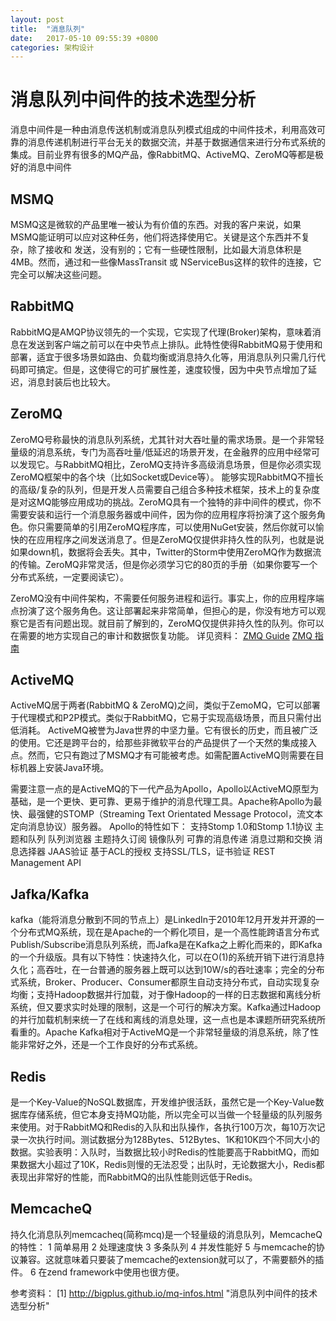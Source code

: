 ```yaml
---
layout: post
title:  "消息队列"
date:   2017-05-10 09:55:39 +0800
categories: 架构设计
---
```


# 消息队列中间件的技术选型分析

消息中间件是一种由消息传送机制或消息队列模式组成的中间件技术，利用高效可靠的消息传递机制进行平台无关的数据交流，并基于数据通信来进行分布式系统的集成。目前业界有很多的MQ产品，像RabbitMQ、ActiveMQ、ZeroMQ等都是极好的消息中间件

## MSMQ
MSMQ这是微软的产品里唯一被认为有价值的东西。对我的客户来说，如果MSMQ能证明可以应对这种任务，他们将选择使用它。关键是这个东西并不复杂，除了接收和 发送，没有别的；它有一些硬性限制，比如最大消息体积是4MB。然而，通过和一些像MassTransit 或 NServiceBus这样的软件的连接，它完全可以解决这些问题。

## RabbitMQ
RabbitMQ是AMQP协议领先的一个实现，它实现了代理(Broker)架构，意味着消息在发送到客户端之前可以在中央节点上排队。此特性使得RabbitMQ易于使用和部署，适宜于很多场景如路由、负载均衡或消息持久化等，用消息队列只需几行代码即可搞定。但是，这使得它的可扩展性差，速度较慢，因为中央节点增加了延迟，消息封装后也比较大。


## ZeroMQ
ZeroMQ号称最快的消息队列系统，尤其针对大吞吐量的需求场景。是一个非常轻量级的消息系统，专门为高吞吐量/低延迟的场景开发，在金融界的应用中经常可以发现它。与RabbitMQ相比，ZeroMQ支持许多高级消息场景，但是你必须实现ZeroMQ框架中的各个块（比如Socket或Device等）。 能够实现RabbitMQ不擅长的高级/复杂的队列，但是开发人员需要自己组合多种技术框架，技术上的复杂度是对这MQ能够应用成功的挑战。ZeroMQ具有一个独特的非中间件的模式，你不需要安装和运行一个消息服务器或中间件，因为你的应用程序将扮演了这个服务角色。你只需要简单的引用ZeroMQ程序库，可以使用NuGet安装，然后你就可以愉快的在应用程序之间发送消息了。但是ZeroMQ仅提供非持久性的队列，也就是说如果down机，数据将会丢失。其中，Twitter的Storm中使用ZeroMQ作为数据流的传输。ZeroMQ非常灵活，但是你必须学习它的80页的手册（如果你要写一个分布式系统，一定要阅读它）。

ZeroMQ没有中间件架构，不需要任何服务进程和运行。事实上，你的应用程序端点扮演了这个服务角色。这让部署起来非常简单，但担心的是，你没有地方可以观察它是否有问题出现。就目前了解到的，ZeroMQ仅提供非持久性的队列。你可以在需要的地方实现自己的审计和数据恢复功能。
详见资料：
[ZMQ Guide](http://zguide.zeromq.org/page:all)
[ZMQ 指南](https://github.com/anjuke/zguide-cn)

## ActiveMQ
ActiveMQ居于两者(RabbitMQ & ZeroMQ)之间，类似于ZemoMQ，它可以部署于代理模式和P2P模式。类似于RabbitMQ，它易于实现高级场景，而且只需付出低消耗。 ActiveMQ被誉为Java世界的中坚力量。它有很长的历史，而且被广泛的使用。它还是跨平台的，给那些非微软平台的产品提供了一个天然的集成接入点。然而，它只有跑过了MSMQ才有可能被考虑。如需配置ActiveMQ则需要在目标机器上安装Java环境。

需要注意一点的是ActiveMQ的下一代产品为Apollo，Apollo以ActiveMQ原型为基础，是一个更快、更可靠、更易于维护的消息代理工具。Apache称Apollo为最快、最强健的STOMP（Streaming Text Orientated Message Protocol，流文本定向消息协议）服务器。 Apollo的特性如下： 支持Stomp 1.0和Stomp 1.1协议 主题和队列 队列浏览器 主题持久订阅 镜像队列 可靠的消息传递 消息过期和交换 消息选择器 JAAS验证 基于ACL的授权 支持SSL/TLS，证书验证 REST Management API


## Jafka/Kafka
kafka（能将消息分散到不同的节点上）是LinkedIn于2010年12月开发并开源的一个分布式MQ系统，现在是Apache的一个孵化项目，是一个高性能跨语言分布式Publish/Subscribe消息队列系统，而Jafka是在Kafka之上孵化而来的，即Kafka的一个升级版。具有以下特性：快速持久化，可以在O(1)的系统开销下进行消息持久化；高吞吐，在一台普通的服务器上既可以达到10W/s的吞吐速率；完全的分布式系统，Broker、Producer、Consumer都原生自动支持分布式，自动实现复杂均衡；支持Hadoop数据并行加载，对于像Hadoop的一样的日志数据和离线分析系统，但又要求实时处理的限制，这是一个可行的解决方案。Kafka通过Hadoop的并行加载机制来统一了在线和离线的消息处理，这一点也是本课题所研究系统所看重的。Apache Kafka相对于ActiveMQ是一个非常轻量级的消息系统，除了性能非常好之外，还是一个工作良好的分布式系统。

## Redis
是一个Key-Value的NoSQL数据库，开发维护很活跃，虽然它是一个Key-Value数据库存储系统，但它本身支持MQ功能，所以完全可以当做一个轻量级的队列服务来使用。对于RabbitMQ和Redis的入队和出队操作，各执行100万次，每10万次记录一次执行时间。测试数据分为128Bytes、512Bytes、1K和10K四个不同大小的数据。实验表明：入队时，当数据比较小时Redis的性能要高于RabbitMQ，而如果数据大小超过了10K，Redis则慢的无法忍受；出队时，无论数据大小，Redis都表现出非常好的性能，而RabbitMQ的出队性能则远低于Redis。


## MemcacheQ
持久化消息队列memcacheq(简称mcq)是一个轻量级的消息队列，MemcacheQ的特性： 1 简单易用 2 处理速度快 3 多条队列 4 并发性能好 5 与memcache的协议兼容。这就意味着只要装了memcache的extension就可以了，不需要额外的插件。 6 在zend framework中使用也很方便。

参考资料：
[1] http://bigplus.github.io/mq-infos.html  "消息队列中间件的技术选型分析"
